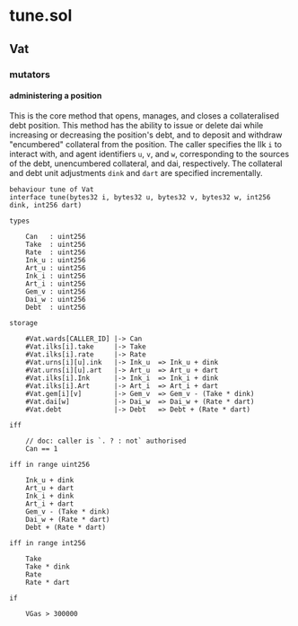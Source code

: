 # tune.sol

## Vat

### mutators

#### administering a position

This is the core method that opens, manages, and closes a collateralised debt position. This method has the ability to issue or delete dai while increasing or decreasing the position's debt, and to deposit and withdraw "encumbered" collateral from the position. The caller specifies the Ilk `i` to interact with, and agent identifiers `u`, `v`, and `w`, corresponding to the sources of the debt, unencumbered collateral, and dai, respectively. The collateral and debt unit adjustments `dink` and `dart` are specified incrementally.

```
behaviour tune of Vat
interface tune(bytes32 i, bytes32 u, bytes32 v, bytes32 w, int256 dink, int256 dart)

types

    Can   : uint256
    Take  : uint256
    Rate  : uint256
    Ink_u : uint256
    Art_u : uint256
    Ink_i : uint256
    Art_i : uint256
    Gem_v : uint256
    Dai_w : uint256
    Debt  : uint256

storage

    #Vat.wards[CALLER_ID] |-> Can
    #Vat.ilks[i].take     |-> Take
    #Vat.ilks[i].rate     |-> Rate
    #Vat.urns[i][u].ink   |-> Ink_u  => Ink_u + dink
    #Vat.urns[i][u].art   |-> Art_u  => Art_u + dart
    #Vat.ilks[i].Ink      |-> Ink_i  => Ink_i + dink
    #Vat.ilks[i].Art      |-> Art_i  => Art_i + dart
    #Vat.gem[i][v]        |-> Gem_v  => Gem_v - (Take * dink)
    #Vat.dai[w]           |-> Dai_w  => Dai_w + (Rate * dart)
    #Vat.debt             |-> Debt   => Debt + (Rate * dart)

iff

    // doc: caller is `. ? : not` authorised
    Can == 1

iff in range uint256

    Ink_u + dink
    Art_u + dart
    Ink_i + dink
    Art_i + dart
    Gem_v - (Take * dink)
    Dai_w + (Rate * dart)
    Debt + (Rate * dart)

iff in range int256

    Take
    Take * dink
    Rate
    Rate * dart

if

    VGas > 300000
```
